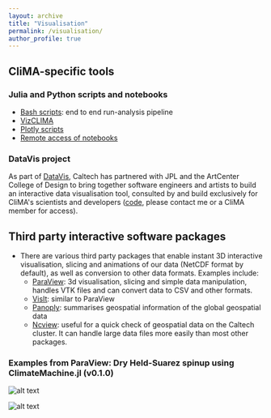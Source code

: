 ```yaml
---
layout: archive
title: "Visualisation"
permalink: /visualisation/
author_profile: true
---
```


## CliMA-specific tools

### Julia and Python scripts and notebooks
- [Bash scripts](visualisation/slurm_bash_scripts.md): end to end run-analysis pipeline
- [VizCLIMA](https://lenkanovak.github.io/_pages/visualisation/slurm_bash_scripts/#vizclima)
- [Plotly scripts](plotly.md)
- [Remote access of notebooks](https://github.com/CliMA/ClimateMachine.jl/wiki/Visualization)

### DataVis project
As part of [DataVis](http://datavis.caltech.edu), Caltech has partnered with JPL and the ArtCenter College of Design to bring together software engineers and artists to build an interactive data visualisation tool, consulted by and build exclusively for CliMA's scientists and developers ([code](https://drive.google.com/file/d/1xFlVKunny2ZIgg_xFn7vgIWZko151zwG/view?usp=sharing), please contact me or a CliMA member for access).

## Third party interactive software packages
- There are various third party packages that enable instant 3D interactive visualisation, slicing and animations of our data (NetCDF format by default), as well as conversion to other data formats. Examples include:
  - [ParaView](https://www.paraview.org): 3d visualisation, slicing and simple data manipulation, handles VTK files and can convert data to CSV and other formats.
  - [VisIt](https://visitusers.org/index.php?title=Main_Page): similar to ParaView
  - [Panoply](https://www.giss.nasa.gov/tools/panoply/): summarises geospatial information of the global geospatial data
  - [Ncview](http://meteora.ucsd.edu/~pierce/ncview_home_page.html): useful for a quick check of geospatial data on the Caltech cluster. It can handle large data files more easily than most other packages.

### Examples from ParaView: Dry Held-Suarez spinup using ClimateMachine.jl (v0.1.0)

![alt text](https://lenkanovak.github.io/images/animated.gif "temperature cross-section with atmosphere thickness blown up")

![alt text](https://lenkanovak.github.io/images/animated_smoke_3_b.gif "temperature and wind")
